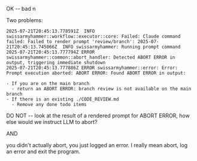 OK -- bad n

Two problems:


```
2025-07-21T20:45:13.778591Z  INFO swissarmyhammer::workflow::executor::core: Failed: Claude command failed: Failed to render prompt 'review/branch': 2025-07-21T20:45:13.745066Z  INFO swissarmyhammer: Running prompt command
2025-07-21T20:45:13.777794Z ERROR swissarmyhammer::common::abort_handler: Detected ABORT ERROR in output, triggering immediate shutdown
2025-07-21T20:45:13.777886Z ERROR swissarmyhammer::error: Error: Prompt execution aborted: ABORT ERROR: Found ABORT ERROR in output:

- If you are on the main branch
  - return an ABORT ERROR: branch review is not available on the main branch
- If there is an existing ./CODE_REVIEW.md
  - Remove any done todo items
```

DO NOT -- look at the result of a rendered prompt for ABORT ERROR, how else would we instruct LLM to abort?

AND

you didn't actually abort, you just logged an error. I really mean abort, log an error and exit the program.